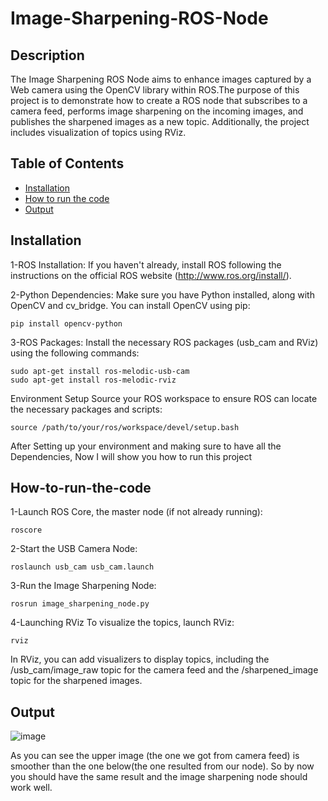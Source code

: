 # Image-Sharpening-ROS-Node


## Description

The Image Sharpening ROS Node aims to enhance images captured by a Web camera using the OpenCV library within ROS.The purpose of this project is to demonstrate how to create a ROS node that subscribes to a camera feed, performs image sharpening on the incoming images, and publishes the sharpened images as a new topic. Additionally, the project includes visualization of topics using RViz.


## Table of Contents

- [Installation](#installation)
- [How to run the code](#How-to-run-the-code)
- [Output](#Output)


## Installation

1-ROS Installation: If you haven't already, install ROS following the instructions on the official ROS website (http://www.ros.org/install/).



2-Python Dependencies: Make sure you have Python installed, along with OpenCV and cv_bridge. You can install OpenCV using pip:

```
pip install opencv-python
```



3-ROS Packages: Install the necessary ROS packages (usb_cam and RViz) using the following commands:

```
sudo apt-get install ros-melodic-usb-cam
sudo apt-get install ros-melodic-rviz
```


Environment Setup
Source your ROS workspace to ensure ROS can locate the necessary packages and scripts:

```
source /path/to/your/ros/workspace/devel/setup.bash
```



After Setting up your environment and making sure to have all the Dependencies, Now I will show you how to run this project



## How-to-run-the-code

1-Launch ROS Core, the master node (if not already running):

```
roscore
```

2-Start the USB Camera Node:

```
roslaunch usb_cam usb_cam.launch
```

3-Run the Image Sharpening Node:

```
rosrun image_sharpening_node.py

```


4-Launching RViz
To visualize the topics, launch RViz:

```
rviz
```

In RViz, you can add visualizers to display topics, including the /usb_cam/image_raw topic for the camera feed and the /sharpened_image topic for the sharpened images.



## Output

![image](https://github.com/AmiraAlkafoury/Image-Sharpening-ROS-Node/assets/108875740/7abfc739-1519-4018-9558-bd220d3ea410)

As you can see the upper image (the one we got from camera feed) is smoother than the one below(the one resulted from our node).
So by now you should have the same result and the image sharpening node should work well.
